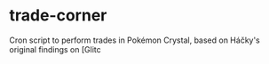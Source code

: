 # trade-corner

Cron script to perform trades in Pokémon Crystal, based on Háčky's original findings on [Glitc